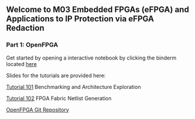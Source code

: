 ## Welcome to M03 Embedded FPGAs (eFPGA) and Applications to IP Protection via eFPGA Redaction

### Part 1: OpenFPGA

Get started by opening a interactive notebook by clicking the binderm located [here](https://mybinder.org/v2/gh/lnis-uofu/OpenFPGA/master?urlpath=vscode)

Slides for the tutorials are provided here:

[Tutorial 101](https://github.com/lnis-uofu/OpenFPGA_tutorials/blob/main/DATE23/slides/openfpga_tutorial_101.pdf) Benchmarking and Architecture Exploration

[Tutorial 102](https://github.com/lnis-uofu/OpenFPGA_tutorials/blob/main/DATE23/slides/openfpga_tutorial_102.pdf) FPGA Fabric Netlist Generation

[OpenFPGA Git Repository](https://github.com/lnis-uofu/OpenFPGA)
